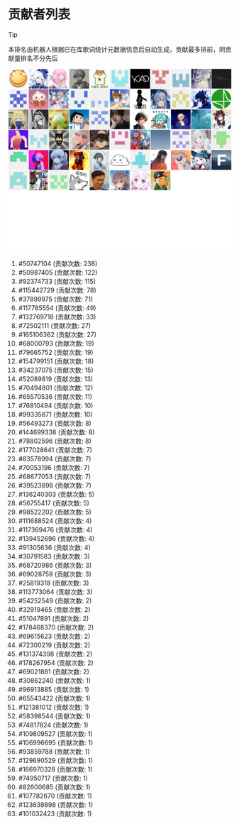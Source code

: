 # 贡献者列表

> [!TIP]
> 本排名由机器人根据已在库歌词统计元数据信息后自动生成，贡献最多排前，同贡献量排名不分先后

![贡献者头像画廊](./CONTRIBUTORS.svg)

1. #50747104 (贡献次数: 238)
2. #50987405 (贡献次数: 122)
3. #92374733 (贡献次数: 115)
4. #115442729 (贡献次数: 78)
5. #37899975 (贡献次数: 71)
6. #117785554 (贡献次数: 49)
7. #132769718 (贡献次数: 33)
8. #72502111 (贡献次数: 27)
9. #165106362 (贡献次数: 27)
10. #68000793 (贡献次数: 19)
11. #79665752 (贡献次数: 19)
12. #154799151 (贡献次数: 18)
13. #34237075 (贡献次数: 15)
14. #52089819 (贡献次数: 13)
15. #70494801 (贡献次数: 12)
16. #65570536 (贡献次数: 11)
17. #76810494 (贡献次数: 10)
18. #99335871 (贡献次数: 10)
19. #56493273 (贡献次数: 8)
20. #144699338 (贡献次数: 8)
21. #78802596 (贡献次数: 8)
22. #177028641 (贡献次数: 7)
23. #83578994 (贡献次数: 7)
24. #70053196 (贡献次数: 7)
25. #68677053 (贡献次数: 7)
26. #39523898 (贡献次数: 7)
27. #136240303 (贡献次数: 5)
28. #56755417 (贡献次数: 5)
29. #98522202 (贡献次数: 5)
30. #111688524 (贡献次数: 4)
31. #117369476 (贡献次数: 4)
32. #139452696 (贡献次数: 4)
33. #91305636 (贡献次数: 4)
34. #30791583 (贡献次数: 3)
35. #68720986 (贡献次数: 3)
36. #69028759 (贡献次数: 3)
37. #25819318 (贡献次数: 3)
38. #113773064 (贡献次数: 3)
39. #54252549 (贡献次数: 2)
40. #32919465 (贡献次数: 2)
41. #51047891 (贡献次数: 2)
42. #178468370 (贡献次数: 2)
43. #69615623 (贡献次数: 2)
44. #72300219 (贡献次数: 2)
45. #131374398 (贡献次数: 2)
46. #178267954 (贡献次数: 2)
47. #69021881 (贡献次数: 2)
48. #30862240 (贡献次数: 1)
49. #96913885 (贡献次数: 1)
50. #65543422 (贡献次数: 1)
51. #121381012 (贡献次数: 1)
52. #58398544 (贡献次数: 1)
53. #74817824 (贡献次数: 1)
54. #109809527 (贡献次数: 1)
55. #106996695 (贡献次数: 1)
56. #93859788 (贡献次数: 1)
57. #129690529 (贡献次数: 1)
58. #166970328 (贡献次数: 1)
59. #74950717 (贡献次数: 1)
60. #82600685 (贡献次数: 1)
61. #107782670 (贡献次数: 1)
62. #123639898 (贡献次数: 1)
63. #101032423 (贡献次数: 1)
